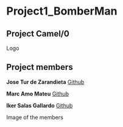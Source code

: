 # Project1_BomberMan

## Project Camel/0
Logo
## Project members 

**Jose Tur de Zarandieta** 
[Github](https://github.com/JoseTurdeZarandieta)

**Marc Amo Mateu**
[Github](https://github.com/mxarc)

**Iker Salas Gallardo** 
[Github](https://github.com/Biker13)

Image of the members 

